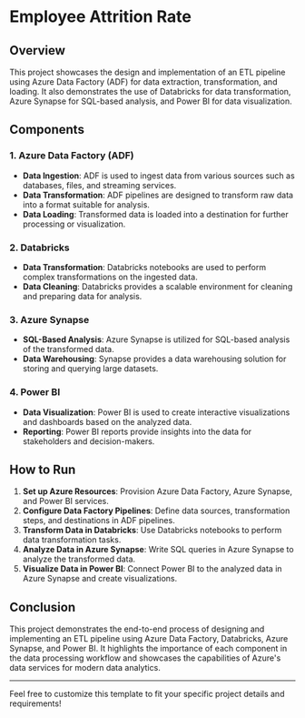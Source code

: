 # Employee Attrition Rate

## Overview

This project showcases the design and implementation of an ETL pipeline using Azure Data Factory (ADF) for data extraction, transformation, and loading. It also demonstrates the use of Databricks for data transformation, Azure Synapse for SQL-based analysis, and Power BI for data visualization.

## Components

### 1. Azure Data Factory (ADF)

- **Data Ingestion**: ADF is used to ingest data from various sources such as databases, files, and streaming services.
- **Data Transformation**: ADF pipelines are designed to transform raw data into a format suitable for analysis.
- **Data Loading**: Transformed data is loaded into a destination for further processing or visualization.

### 2. Databricks

- **Data Transformation**: Databricks notebooks are used to perform complex transformations on the ingested data.
- **Data Cleaning**: Databricks provides a scalable environment for cleaning and preparing data for analysis.

### 3. Azure Synapse

- **SQL-Based Analysis**: Azure Synapse is utilized for SQL-based analysis of the transformed data.
- **Data Warehousing**: Synapse provides a data warehousing solution for storing and querying large datasets.

### 4. Power BI

- **Data Visualization**: Power BI is used to create interactive visualizations and dashboards based on the analyzed data.
- **Reporting**: Power BI reports provide insights into the data for stakeholders and decision-makers.

## How to Run

1. **Set up Azure Resources**: Provision Azure Data Factory, Azure Synapse, and Power BI services.
2. **Configure Data Factory Pipelines**: Define data sources, transformation steps, and destinations in ADF pipelines.
3. **Transform Data in Databricks**: Use Databricks notebooks to perform data transformation tasks.
4. **Analyze Data in Azure Synapse**: Write SQL queries in Azure Synapse to analyze the transformed data.
5. **Visualize Data in Power BI**: Connect Power BI to the analyzed data in Azure Synapse and create visualizations.

## Conclusion

This project demonstrates the end-to-end process of designing and implementing an ETL pipeline using Azure Data Factory, Databricks, Azure Synapse, and Power BI. It highlights the importance of each component in the data processing workflow and showcases the capabilities of Azure's data services for modern data analytics.

---

Feel free to customize this template to fit your specific project details and requirements!
